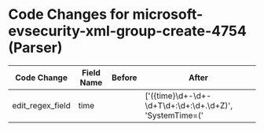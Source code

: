 # Code Changes for microsoft-evsecurity-xml-group-create-4754 (Parser)

| Code Change | Field Name | Before | After |
|-------------|------------|--------|-------|
| edit_regex_field | time |  | ['({time}\d+-\d+-\d+T\d+:\d+:\d+\.\d+Z)', 'SystemTime=(\'|")({time}\d\d\d\d-\d\d-\d\dT\d\d:\d\d:\d\d\.\d+Z)'] |